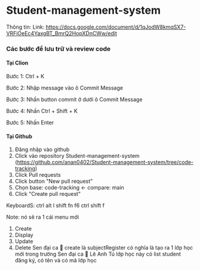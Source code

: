 # Student-management-system

Thông tin:
Link: https://docs.google.com/document/d/1qJodW8kmqSX7-VRFiOeEc4YaxgBT_BmrQ2HopXDnCWw/edit

### Các bước để lưu trữ và review code

#### Tại Clion

Bước 1: Ctrl + K

Bước 2: Nhập message vào ô Commit Message

Bước 3: Nhấn button commit ở dưới ô Commit Message

Bước 4: Nhấn Ctrl + Shift + K

Bước 5: Nhấn Enter

#### Tại Github

1. Đăng nhập vào github
2. Click vào repository
   Student-management-system (https://github.com/anan0402/Student-management-system/tree/code-tracking)
3. Click Pull requests
4. Click button "New pull request"
5. Chọn base: code-tracking <- compare: main
6. Click "Create pull request"

KeyboardS:
ctrl alt l
shift fn f6
ctrl shift f

Note:
nó sẽ ra 1 cái menu mới
1. Create
2. Display
3. Update
4. Delete
   Sen đại ca 🤠
   create là subjectRegister có nghĩa là tạo ra 1 lớp học mới trong trường
   Sen đại ca 🤠
   Lê Anh Tú
   lớp học này có list student đăng ký, có tên và có mã lớp học
